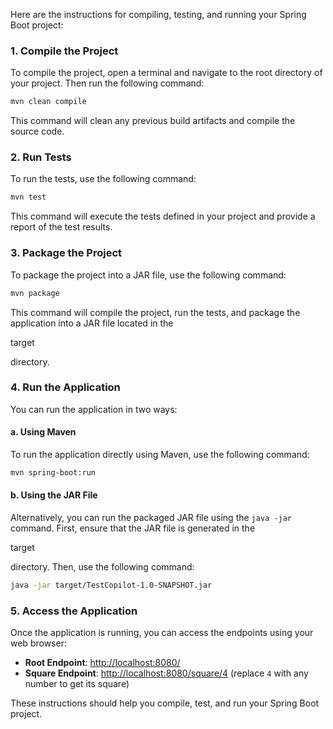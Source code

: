 Here are the instructions for compiling, testing, and running your Spring Boot project:

### 1. Compile the Project

To compile the project, open a terminal and navigate to the root directory of your project. Then run the following command:

```sh
mvn clean compile
```

This command will clean any previous build artifacts and compile the source code.

### 2. Run Tests

To run the tests, use the following command:

```sh
mvn test
```

This command will execute the tests defined in your project and provide a report of the test results.

### 3. Package the Project

To package the project into a JAR file, use the following command:

```sh
mvn package
```

This command will compile the project, run the tests, and package the application into a JAR file located in the 

target

 directory.

### 4. Run the Application

You can run the application in two ways:

#### a. Using Maven

To run the application directly using Maven, use the following command:

```sh
mvn spring-boot:run
```

#### b. Using the JAR File

Alternatively, you can run the packaged JAR file using the `java -jar` command. First, ensure that the JAR file is generated in the 

target

 directory. Then, use the following command:

```sh
java -jar target/TestCopilot-1.0-SNAPSHOT.jar
```

### 5. Access the Application

Once the application is running, you can access the endpoints using your web browser:

- **Root Endpoint**: [http://localhost:8080/](http://localhost:8080/)
- **Square Endpoint**: [http://localhost:8080/square/4](http://localhost:8080/square/4) (replace `4` with any number to get its square)

These instructions should help you compile, test, and run your Spring Boot project.